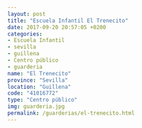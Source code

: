 ```yaml
---
layout: post
title: "Escuela Infantil El Trenecito"
date: 2017-09-20 20:57:05 +0200
categories:
- Escuela Infantil
- sevilla
- guillena
- Centro público
- guarderia
name: "El Trenecito"
province: "Sevilla"
location: "Guillena"
code: "41016772"
type: "Centro público"
img: guarderia.jpg
permalink: /guarderias/el-trenecito.html
---
```

